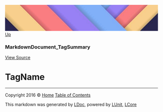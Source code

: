 ![](../Content/LDoc-banner-small.png "")
[Up](MarkdownDocument_TagSummary.md)

### MarkdownDocument_TagSummary
[View Source](../Markdown/Generators/MarkdownDocument_TagSummary.cs)

# TagName



---

Copyright 2016 &copy; [Home](../../README.md) [Table of Contents](../../TableOfContents.md)

This markdown was generated by [LDoc](https://github.com/CodeSingularity/LDoc), powered by [LUnit](https://github.com/CodeSingularity/LUnit), [LCore](https://github.com/CodeSingularity/LCore)
